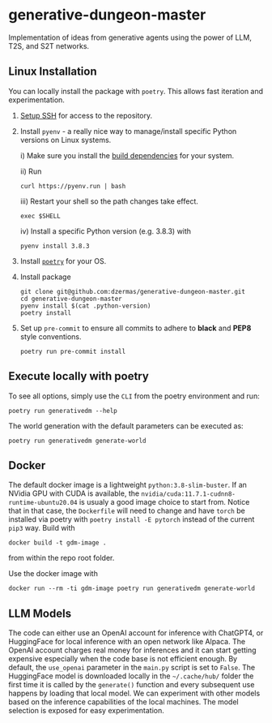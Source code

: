 # generative-dungeon-master
Implementation of ideas from generative agents using the power of LLM, T2S, and S2T networks.

## Linux Installation

You can locally install the package with `poetry`. This allows fast iteration and experimentation.

1. [Setup SSH](https://docs.github.com/en/authentication/connecting-to-github-with-ssh/generating-a-new-ssh-key-and-adding-it-to-the-ssh-agent) for access to the repository.

2. Install ``pyenv`` - a really nice way to manage/install specific Python versions on Linux systems.

    i) Make sure you install the [build dependencies](https://github.com/pyenv/pyenv/wiki/Common-build-problems#prerequisites) for your system.

    ii) Run
    ```
    curl https://pyenv.run | bash
    ```
    iii) Restart your shell so the path changes take effect.
    ```
    exec $SHELL
    ```
    iv) Install a specific Python version (e.g. 3.8.3) with
    ```
    pyenv install 3.8.3
    ```
3. Install [`poetry`](https://python-poetry.org/docs/#installing-with-the-official-installer) for your OS.

4. Install package
    ```
    git clone git@github.com:dzermas/generative-dungeon-master.git
    cd generative-dungeon-master
    pyenv install $(cat .python-version)
    poetry install
    ```
        
5. Set up ``pre-commit`` to ensure all commits to adhere to **black** and **PEP8** style conventions.
    ```
    poetry run pre-commit install
    ```

## Execute locally with poetry

To see all options, simply use the `CLI` from the poetry environment and run:
```
poetry run generativedm --help
```

The world generation with the default parameters can be executed as:
```
poetry run generativedm generate-world
```

## Docker

The default docker image is a lightweight `python:3.8-slim-buster`. If an NVidia GPU with CUDA is available, the `nvidia/cuda:11.7.1-cudnn8-runtime-ubuntu20.04` is usualy a good image choice to start from. Notice that in that case, the `Dockerfile` will need to change and have `torch` be installed via poetry with `poetry install -E pytorch` instead of the current `pip3` way. Build with 
```
docker build -t gdm-image .
``` 
from within the repo root folder.

Use the docker image with
```
docker run --rm -ti gdm-image poetry run generativedm generate-world
```

## LLM Models

The code can either use an OpenAI account for inference with ChatGPT4, or HuggingFace for local inference with an open network like Alpaca. The OpenAI account charges real money for inferences and it can start getting expensive especially when the code base is not efficient enough. By default, the `use_openai` parameter in the `main.py` script is set to `False`. The HuggingFace model is downloaded locally in the `~/.cache/hub/` folder the first time it is called by the `generate()` function and every subsequent use happens by loading that local model. We can experiment with other models based on the inference capabilities of the local machines. The model selection is exposed for easy experimentation.